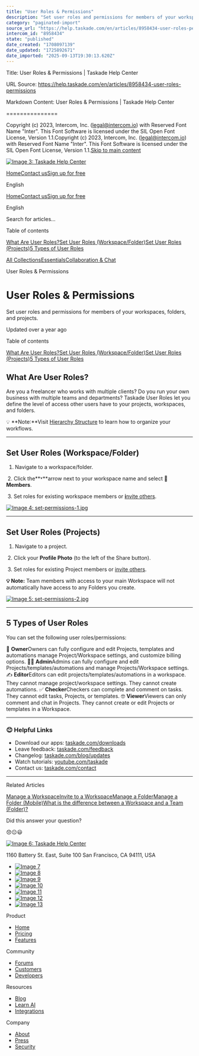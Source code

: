 ```yaml
---
title: "User Roles & Permissions"
description: "Set user roles and permissions for members of your workspaces, folders, and projects."
category: "paginated-import"
source_url: "https://help.taskade.com/en/articles/8958434-user-roles-permissions"
intercom_id: "8958434"
state: "published"
date_created: "1708097139"
date_updated: "1725892671"
date_imported: "2025-09-13T19:30:13.620Z"
---
```


Title: User Roles & Permissions | Taskade Help Center

URL Source: https://help.taskade.com/en/articles/8958434-user-roles-permissions

Markdown Content:
User Roles & Permissions | Taskade Help Center

===============

Copyright (c) 2023, Intercom, Inc. (legal@intercom.io) with Reserved Font Name "Inter". This Font Software is licensed under the SIL Open Font License, Version 1.1.Copyright (c) 2023, Intercom, Inc. (legal@intercom.io) with Reserved Font Name "Inter". This Font Software is licensed under the SIL Open Font License, Version 1.1.[Skip to main content](https://help.taskade.com/en/articles/8958434-user-roles-permissions#main-content)

[![Image 3: Taskade Help Center](https://downloads.intercomcdn.com/i/o/490280/d14603621e78c833c2d0e66f/2d1230f35f3009fff25b2989e93312a5.png)](https://help.taskade.com/en/)

[Home](https://www.taskade.com/)[Contact us](https://www.taskade.com/contact)[Sign up for free](https://www.taskade.com/signup)

English

[Home](https://www.taskade.com/)[Contact us](https://www.taskade.com/contact)[Sign up for free](https://www.taskade.com/signup)

English

Search for articles... 

Table of contents

[What Are User Roles?](https://help.taskade.com/en/articles/8958434-user-roles-permissions#h_5cb57bbc12)[Set User Roles (Workspace/Folder)](https://help.taskade.com/en/articles/8958434-user-roles-permissions#h_9ac2169727)[Set User Roles (Projects)](https://help.taskade.com/en/articles/8958434-user-roles-permissions#h_7c7ac5f959)[5 Types of User Roles](https://help.taskade.com/en/articles/8958434-user-roles-permissions#h_e264115aad)

[All Collections](https://help.taskade.com/en/)[Essentials](https://help.taskade.com/en/collections/8400732-essentials)[Collaboration & Chat](https://help.taskade.com/en/collections/8400752-collaboration-chat)

User Roles & Permissions

User Roles & Permissions
========================

Set user roles and permissions for members of your workspaces, folders, and projects.

Updated over a year ago

Table of contents

[What Are User Roles?](https://help.taskade.com/en/articles/8958434-user-roles-permissions#h_5cb57bbc12)[Set User Roles (Workspace/Folder)](https://help.taskade.com/en/articles/8958434-user-roles-permissions#h_9ac2169727)[Set User Roles (Projects)](https://help.taskade.com/en/articles/8958434-user-roles-permissions#h_7c7ac5f959)[5 Types of User Roles](https://help.taskade.com/en/articles/8958434-user-roles-permissions#h_e264115aad)

**What Are User Roles?**
------------------------

Are you a freelancer who works with multiple clients? Do you run your own business with multiple teams and departments? Taskade User Roles let you define the level of access other users have to your projects, workspaces, and folders.

💡 **Note:**Visit [Hierarchy Structure](https://intercom.help/taskade/en/articles/8958376) to learn how to organize your workflows.

* * *

**Set User Roles (Workspace/Folder)**
-------------------------------------

1.   Navigate to a workspace/folder.

​ 
2.   Click the**˅**arrow next to your workspace name and select **👥 Members**.

​ 
3.   Set roles for existing workspace members or **[i](https://intercom.help/taskade/en/articles/8958486)**[nvite others](https://intercom.help/taskade/en/articles/8958486). 

[![Image 4: set-permissions-1.jpg](https://taskade.intercom-attachments-7.com/i/o/965374854/fd614fae97b0c6ba05c576a2/21872925947155?expires=1757793600&signature=9105e775454febc5590f9813cc1ae169c51361fe9ebf97dc209da496a6c735da&req=fSYiFc56lYRbFb4f3HP0gJ75BhO%2B9roGN5TPZKUeT87Ni6CSdnzt0E7ih63n%0AD5Ab3IBr1C8hrO5vMA%3D%3D%0A)](https://taskade.intercom-attachments-7.com/i/o/965374854/fd614fae97b0c6ba05c576a2/21872925947155?expires=1757793600&signature=9105e775454febc5590f9813cc1ae169c51361fe9ebf97dc209da496a6c735da&req=fSYiFc56lYRbFb4f3HP0gJ75BhO%2B9roGN5TPZKUeT87Ni6CSdnzt0E7ih63n%0AD5Ab3IBr1C8hrO5vMA%3D%3D%0A)

* * *

**Set User Roles (Projects)**
-----------------------------

1.   Navigate to a project.

​ 
2.   Click your **Profile Photo** (to the left of the Share button).

​ 
3.   Set roles for existing Project members or [invite others](https://intercom.help/taskade/en/articles/8958486). 

**💡 Note:** Team members with access to your main Workspace will not automatically have access to any Folders you create.

[![Image 5: set-permissions-2.jpg](https://taskade.intercom-attachments-7.com/i/o/965374855/66c541bd0eb6e2e2b2a40753/21872925951763?expires=1757793600&signature=dfd43a8a6308184c541158eb1798549f6d6b5596e1682203b137a1c1b9a89a38&req=fSYiFc56lYRaFb4f3HP0gMOeXi5bPeV%2FB9pdZ1rXigy2cdXj%2FHbPjkUevJc%2F%0A95vI6VpJWU2TC6fI6w%3D%3D%0A)](https://taskade.intercom-attachments-7.com/i/o/965374855/66c541bd0eb6e2e2b2a40753/21872925951763?expires=1757793600&signature=dfd43a8a6308184c541158eb1798549f6d6b5596e1682203b137a1c1b9a89a38&req=fSYiFc56lYRaFb4f3HP0gMOeXi5bPeV%2FB9pdZ1rXigy2cdXj%2FHbPjkUevJc%2F%0A95vI6VpJWU2TC6fI6w%3D%3D%0A)

* * *

**5 Types of User Roles**
-------------------------

You can set the following user roles/permissions:

🦄 **Owner**Owners can fully configure and edit Projects, templates and automations manage Project/Workspace settings, and customize billing options.
👩‍💻 **Admin**Admins can fully configure and edit Projects/templates/automations and manage Projects/Workspace settings.
✍️ **Editor**Editors can edit projects/templates/automations in a workspace. They cannot manage project/workspace settings. They cannot create automations.
✅ **Checker**Checkers can complete and comment on tasks. They cannot edit tasks, Projects, or templates.
🤓 **Viewer**Viewers can only comment and chat in Projects. They cannot create or edit Projects or templates in a Workspace.

* * *

### **😊 Helpful Links**

*   Download our apps: [taskade.com/downloads](https://taskade.com/downloads) 
*   Leave feedback: [taskade.com/feedback](https://taskade.com/feedback) 
*   Changelog: [taskade.com/blog/updates](https://taskade.com/blog/updates) 
*   Watch tutorials: [youtube.com/taskade](https://youtube.com/taskade) 
*   Contact us: [taskade.com/contact](https://taskade.com/contact) 

* * *

Related Articles

[Manage a Workspace](https://help.taskade.com/en/articles/8958484-manage-a-workspace)[Invite to a Workspace](https://help.taskade.com/en/articles/8958486-invite-to-a-workspace)[Manage a Folder](https://help.taskade.com/en/articles/8958496-manage-a-folder)[Manage a Folder (Mobile)](https://help.taskade.com/en/articles/8958566-manage-a-folder-mobile)[What is the difference between a Workspace and a Team (Folder)?](https://help.taskade.com/en/articles/8958655-what-is-the-difference-between-a-workspace-and-a-team-folder)

Did this answer your question?

😞😐😃

[![Image 6: Taskade Help Center](https://downloads.intercomcdn.com/i/o/566097/5267af56373cca21ec2cea67/2d1230f35f3009fff25b2989e93312a5.png)](https://help.taskade.com/en/)

11‌60 Battery St. East, Suite 100 San‌ Francisco, CA 94111, USA

*   [![Image 7](https://intercom.help/taskade/assets/svg/icon:social-linkedin/ffffff)](https://www.linkedin.com/company/taskade/)
*   [![Image 8](https://intercom.help/taskade/assets/svg/icon:social-facebook/ffffff)](https://www.facebook.com/taskade)
*   [![Image 9](https://intercom.help/taskade/assets/svg/icon:social-github/ffffff)](https://github.com/taskade)
*   [![Image 10](https://intercom.help/taskade/assets/svg/icon:social-instagram/ffffff)](https://www.instagram.com/taskade)
*   [![Image 11](https://intercom.help/taskade/assets/svg/icon:social-youtube/ffffff)](https://www.youtube.com/taskade)
*   [![Image 12](https://intercom.help/taskade/assets/svg/icon:social-reddit/ffffff)](https://www.reddit.com/r/taskade)
*   [![Image 13](https://intercom.help/taskade/assets/svg/icon:social-twitter-x/ffffff)](https://www.twitter.com/taskade)

Product

*   [Home](https://www.taskade.com/)
*   [Pricing](https://www.taskade.com/pricing)
*   [Features](https://www.taskade.com/features)

Community

*   [Forums](https://www.taskade.com/community)
*   [Customers](https://taskade.com/reviews)
*   [Developers](https://developers.taskade.com/)

Resources

*   [Blog](https://www.taskade.com/blog/)
*   [Learn AI](https://www.taskade.com/learn)
*   [Integrations](https://www.taskade.com/integrations)

Company

*   [About](https://www.taskade.com/about)
*   [Press](https://www.taskade.com/press)
*   [Security](https://www.taskade.com/security)
